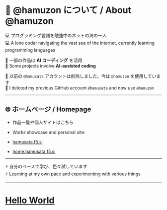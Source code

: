 # 👋 @hamuzon について / About @hamuzon

💻 プログラミング言語を勉強中のネットの海の一人  
💻 A lone coder navigating the vast sea of the internet, currently learning programming languages  

🌱 一部の作品は **AI コーディング** を活用  
🌱 Some projects involve **AI-assisted coding**  

🔹 以前の `@hamusata` アカウントは削除しました。今は `@hamuzon` を使用しています  
🔹 I deleted my previous GitHub account `@hamusata` and now use `@hamuzon`  

---

## 🌐 ホームページ / Homepage

- 作品一覧や個人サイトはこちら  
- Works showcase and personal site:

- [hamusata.f5.si](https://hamusata.f5.si)  
- [home.hamusata.f5.si](https://home.hamusata.f5.si)
  
---

⚡ 自分のペースで学び、色々試しています  
⚡ Learning at my own pace and experimenting with various things

---

# [Hello World](https://hamuzon.github.io/hamuzon/)
